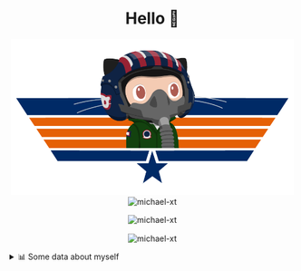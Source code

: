 <h1 align="center">Hello 👋</h1>


<p align="center"><img src="https://raw.githubusercontent.com/Michael-xT/Michael-xT/main/.github/topguntocat.png" width=500>
 <br>
<img src="https://komarev.com/ghpvc/?username=michael-xt&style=for-the-badge" alt="michael-xt" /> 
</p>

<p align="center"><img align="center" src="https://github-readme-stats.vercel.app/api/top-langs/?username=michael-xt&layout=compact&theme=dark&show_icons=true" alt="michael-xt" /></p>
<p align="center"><img align="center" src="https://github-readme-stats.vercel.app/api?username=michael-xt&show_icons=true&theme=dark&show_icons=true" alt="michael-xt" /></p>

<details align="left"><summary>📊 Some data about myself</summary>
<p>

<!--START_SECTION:waka-->
![Code Time](http://img.shields.io/badge/Code%20Time-1%2C482%20hrs%2012%20mins-blue)

**🐱 My GitHub Data** 

> 📦 4.0 MB Used in GitHub's Storage 
 > 
> 🏆 14 Contributions in the Year 2023
 > 
> 🚫 Not Opted to Hire
 > 
> 📜 11 Public Repositories 
 > 
> 🔑 28 Private Repositories 
 > 
📅 **I'm Most Productive on Thursday** 

```text
Monday                   136 commits         ████░░░░░░░░░░░░░░░░░░░░░   16.29 % 
Tuesday                  127 commits         ████░░░░░░░░░░░░░░░░░░░░░   15.21 % 
Wednesday                111 commits         ███░░░░░░░░░░░░░░░░░░░░░░   13.29 % 
Thursday                 185 commits         ██████░░░░░░░░░░░░░░░░░░░   22.16 % 
Friday                   73 commits          ██░░░░░░░░░░░░░░░░░░░░░░░   08.74 % 
Saturday                 106 commits         ███░░░░░░░░░░░░░░░░░░░░░░   12.69 % 
Sunday                   97 commits          ███░░░░░░░░░░░░░░░░░░░░░░   11.62 % 
```


📊 **This Week I Spent My Time On** 

```text
🕑︎ Time Zone: Europe/Bucharest

🔥 Editors: 
VS Code                  4 hrs 47 mins       █████████████████████████   100.00 % 

💻 Operating System: 
Mac                      3 hrs 53 mins       ████████████████████░░░░░   81.35 % 
Windows                  53 mins             █████░░░░░░░░░░░░░░░░░░░░   18.65 % 
```

**Timeline**

![Lines of Code chart](https://raw.githubusercontent.com/Michael-xT/Michael-xT/main/assets/bar_graph.png)


 Last Updated on 22/12/2023 00:42:57 UTC
<!--END_SECTION:waka-->
</p>
